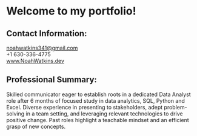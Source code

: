 # Welcome to my portfolio!

## Contact Information:
noahwatkins341@gmail.com
<br>
+1 630-336-4775
<br>
www.NoahWatkins.dev

## Professional Summary:
Skilled communicator eager to establish roots in a dedicated Data Analyst role after 6 months of focused study in data analytics, SQL, Python and Excel. Diverse experience in presenting to stakeholders, adept problem-solving in a team setting, and leveraging relevant technologies to drive positive change. Past roles highlight a teachable mindset and an efficient grasp of new concepts.
